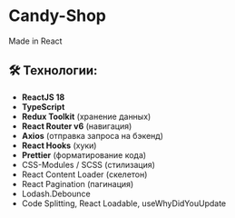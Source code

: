 # Candy-Shop
Made in React

## 🛠 Технологии:

- **ReactJS 18**
- **TypeScript**
- **Redux Toolkit** (хранение данных)
- **React Router v6** (навигация)
- **Axios** (отправка запроса на бэкенд)
- **React Hooks** (хуки)
- **Prettier** (форматирование кода)
- CSS-Modules / SCSS (стилизация)
- React Content Loader (скелетон)
- React Pagination (пагинация)
- Lodash.Debounce
- Code Splitting, React Loadable, useWhyDidYouUpdate
